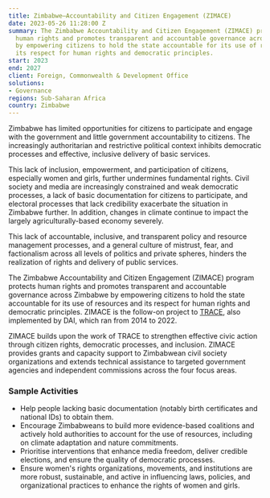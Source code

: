```yaml
---
title: Zimbabwe—Accountability and Citizen Engagement (ZIMACE)
date: 2023-05-26 11:28:00 Z
summary: The Zimbabwe Accountability and Citizen Engagement (ZIMACE) program protecst
  human rights and promotes transparent and accountable governance across Zimbabwe
  by empowering citizens to hold the state accountable for its use of resources and
  its respect for human rights and democratic principles.
start: 2023
end: 2027
client: Foreign, Commonwealth & Development Office
solutions:
- Governance
regions: Sub-Saharan Africa
country: Zimbabwe
---
```


Zimbabwe has limited opportunities for citizens to participate and engage with the government and little government accountability to citizens. The increasingly authoritarian and restrictive political context inhibits democratic processes and effective, inclusive delivery of basic services.

This lack of inclusion, empowerment, and participation of citizens, especially women and girls, further undermines fundamental rights. Civil society and media are increasingly constrained and weak democratic processes, a lack of basic documentation for citizens to participate, and electoral processes that lack credibility exacerbate the situation in Zimbabwe further. In addition, changes in climate continue to impact the largely agriculturally-based economy severely.

This lack of accountable, inclusive, and transparent policy and resource management processes, and a general culture of mistrust, fear, and factionalism across all levels of politics and private spheres, hinders the realization of rights and delivery of public services.

The Zimbabwe Accountability and Citizen Engagement (ZIMACE) program protects human rights and promotes transparent and accountable governance across Zimbabwe by empowering citizens to hold the state accountable for its use of resources and its respect for human rights and democratic principles. ZIMACE is the follow-on project to [TRACE](https://www.dai.com/our-work/projects/zimbabwe-transparency-responsiveness-accountability-and-citizen-engagement-trace), also implemented by DAI, which ran from 2014 to 2022.

ZIMACE builds upon the work of TRACE to strengthen effective civic action through citizen rights, democratic processes, and inclusion. ZIMACE provides grants and capacity support to Zimbabwean civil society organizations and extends technical assistance to targeted government agencies and independent commissions across the four focus areas.

### Sample Activities

* Help people lacking basic documentation (notably birth certificates and national IDs) to obtain them.
* Encourage Zimbabweans to build more evidence-based coalitions and actively hold authorities to account for the use of resources, including on climate adaptation and nature commitments.
* Prioritise interventions that enhance media freedom, deliver credible elections, and ensure the quality of democratic processes.
* Ensure women's rights organizations, movements, and institutions are more robust, sustainable, and active in influencing laws, policies, and organizational practices to enhance the rights of women and girls.
